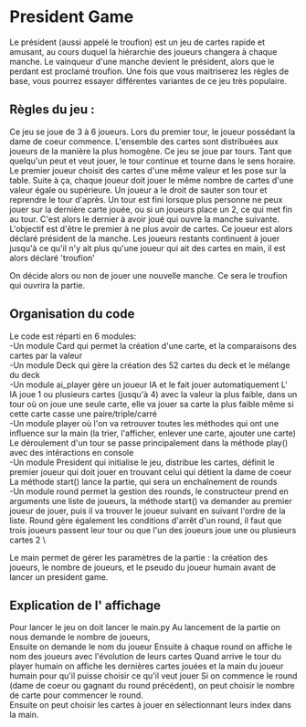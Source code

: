 # President Game

Le président (aussi appelé le troufion) est un jeu de cartes rapide et amusant, au cours duquel la hiérarchie des joueurs changera à chaque manche. Le vainqueur d'une manche devient le président, alors que le perdant est proclamé troufion. Une fois que vous maitriserez les règles de base, vous pourrez essayer différentes variantes de ce jeu très populaire.

## Règles du jeu :

Ce jeu se joue de 3 à 6 joueurs.
Lors du premier tour, le joueur possédant la dame de coeur commence.
L'ensemble des cartes sont distribuées aux joueurs de la manière la plus homogène.
Ce jeu se joue par tours. Tant que quelqu'un peut et veut jouer, le tour continue et tourne dans le sens horaire.
Le premier joueur choisit des cartes d'une même valeur et les pose sur la table.
Suite à ça, chaque joueur doit jouer le même nombre de cartes d'une valeur égale ou supérieure.
Un joueur a le droit de sauter son tour et reprendre le tour d'après.
Un tour est fini lorsque plus personne ne peux jouer sur la dernière carte jouée, ou si un joueurs place un 2, ce qui met fin au tour. C'est alors le dernier à avoir joué qui ouvre la manche suivante.
L'objectif est d'être le premier à ne plus avoir de cartes. Ce joueur est alors déclaré président de la manche.
Les joueurs restants continuent à jouer jusqu'à ce qu'il n'y ait plus qu'une joueur qui ait des cartes en main, il est alors déclaré 'troufion'

On décide alors ou non de jouer une nouvelle manche. Ce sera le troufion qui ouvrira la partie.

## Organisation du code

Le code est réparti en 6 modules: \
-Un module Card qui permet la création d'une carte, et la comparaisons des cartes par la valeur \
-Un module Deck qui gère la création des 52 cartes du deck et le mélange du deck \
-Un module ai_player gère un joueur IA et le fait jouer automatiquement
L' IA joue 1 ou plusieurs cartes (jusqu'à 4) avec la valeur la plus faible,
dans un tour où on joue une seule carte, elle va jouer sa carte la plus faible même si cette carte casse une paire/triple/carré \
-Un module player où l'on va retrouver toutes les méthodes qui ont une influence sur la main (la trier, l'afficher, enlever une carte, ajouter une carte)
Le déroulement d'un tour se passe principalement dans la méthode play() avec des intéractions en console \
-Un module President qui initialise le jeu, distribue les cartes, définit le premier joueur qui doit jouer en trouvant celui qui détient la dame de coeur
La méthode start() lance la partie, qui sera un enchaînement de rounds\
-Un module round permet la gestion des rounds, le constructeur prend en arguments une liste de joueurs, la méthode start() va demander au premier joueur de jouer, puis il va trouver le joueur suivant en suivant l'ordre de la liste.
Round gère également les conditions d'arrêt d'un round, il faut que trois joueurs passent leur tour ou que l'un des joueurs joue une ou plusieurs cartes 2 \

Le main permet de gérer les paramètres de la partie : la création des joueurs, le nombre de joueurs, et le pseudo du joueur humain avant de lancer un president game.


## Explication de l' affichage

Pour lancer le jeu on doit lancer le main.py
Au lancement de la partie on nous demande le nombre de joueurs,\
Ensuite on demande le nom du joueur
Ensuite à chaque round on affiche le nom des joueurs avec l'évolution de leurs cartes
Quand arrive le tour du player humain on affiche les dernières cartes jouées et la main du joueur humain pour qu'il puisse choisir ce qu'il veut jouer
Si on commence le round (dame de coeur ou gagnant du round précédent), on peut choisir le nombre de carte pour commencer le round.\
Ensuite on peut choisir les cartes à jouer en sélectionnant leurs index dans la main.